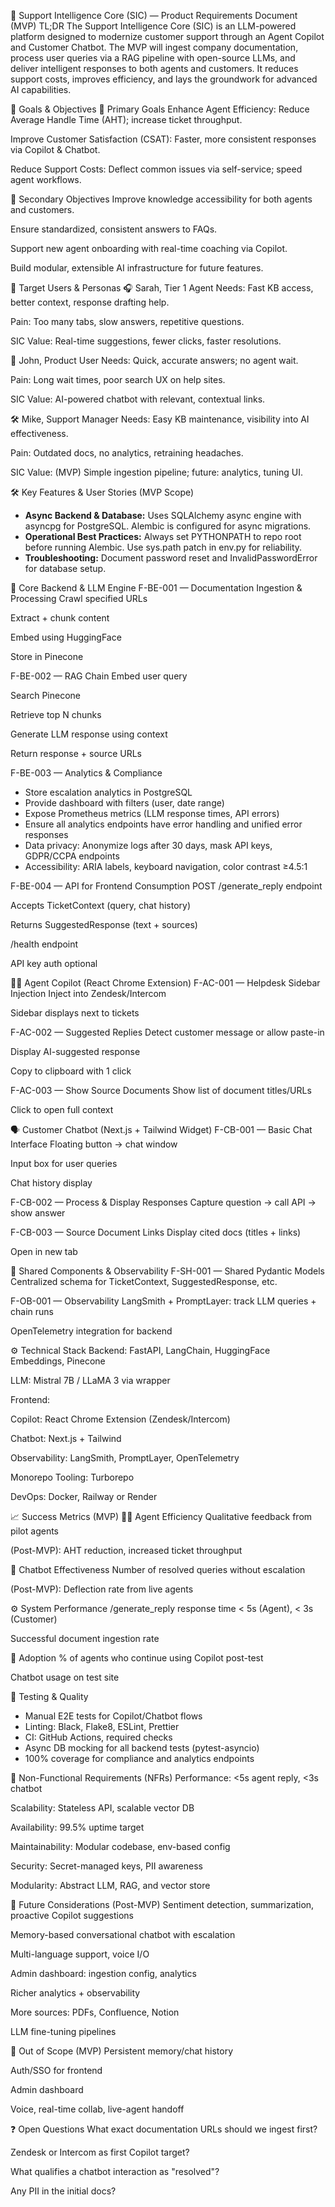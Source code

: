 🧠 Support Intelligence Core (SIC) — Product Requirements Document (MVP)
TL;DR
The Support Intelligence Core (SIC) is an LLM-powered platform designed to modernize customer support through an Agent Copilot and Customer Chatbot. The MVP will ingest company documentation, process user queries via a RAG pipeline with open-source LLMs, and deliver intelligent responses to both agents and customers. It reduces support costs, improves efficiency, and lays the groundwork for advanced AI capabilities.

🎯 Goals & Objectives
🥇 Primary Goals
Enhance Agent Efficiency: Reduce Average Handle Time (AHT); increase ticket throughput.

Improve Customer Satisfaction (CSAT): Faster, more consistent responses via Copilot & Chatbot.

Reduce Support Costs: Deflect common issues via self-service; speed agent workflows.

🥈 Secondary Objectives
Improve knowledge accessibility for both agents and customers.

Ensure standardized, consistent answers to FAQs.

Support new agent onboarding with real-time coaching via Copilot.

Build modular, extensible AI infrastructure for future features.

👤 Target Users & Personas
🎧 Sarah, Tier 1 Agent
Needs: Fast KB access, better context, response drafting help.

Pain: Too many tabs, slow answers, repetitive questions.

SIC Value: Real-time suggestions, fewer clicks, faster resolutions.

💬 John, Product User
Needs: Quick, accurate answers; no agent wait.

Pain: Long wait times, poor search UX on help sites.

SIC Value: AI-powered chatbot with relevant, contextual links.

🛠 Mike, Support Manager
Needs: Easy KB maintenance, visibility into AI effectiveness.

Pain: Outdated docs, no analytics, retraining headaches.

SIC Value: (MVP) Simple ingestion pipeline; future: analytics, tuning UI.

🛠️ Key Features & User Stories (MVP Scope)

- **Async Backend & Database:** Uses SQLAlchemy async engine with asyncpg for PostgreSQL. Alembic is configured for async migrations.
- **Operational Best Practices:** Always set PYTHONPATH to repo root before running Alembic. Use sys.path patch in env.py for reliability.
- **Troubleshooting:** Document password reset and InvalidPasswordError for database setup.

🧠 Core Backend & LLM Engine
F-BE-001 — Documentation Ingestion & Processing
Crawl specified URLs

Extract + chunk content

Embed using HuggingFace

Store in Pinecone

F-BE-002 — RAG Chain
Embed user query

Search Pinecone

Retrieve top N chunks

Generate LLM response using context

Return response + source URLs

F-BE-003 — Analytics & Compliance
- Store escalation analytics in PostgreSQL
- Provide dashboard with filters (user, date range)
- Expose Prometheus metrics (LLM response times, API errors)
- Ensure all analytics endpoints have error handling and unified error responses
- Data privacy: Anonymize logs after 30 days, mask API keys, GDPR/CCPA endpoints
- Accessibility: ARIA labels, keyboard navigation, color contrast ≥4.5:1

F-BE-004 — API for Frontend Consumption
POST /generate_reply endpoint

Accepts TicketContext (query, chat history)

Returns SuggestedResponse (text + sources)

/health endpoint

API key auth optional

🧑‍💻 Agent Copilot (React Chrome Extension)
F-AC-001 — Helpdesk Sidebar Injection
Inject into Zendesk/Intercom

Sidebar displays next to tickets

F-AC-002 — Suggested Replies
Detect customer message or allow paste-in

Display AI-suggested response

Copy to clipboard with 1 click

F-AC-003 — Show Source Documents
Show list of document titles/URLs

Click to open full context

🗣 Customer Chatbot (Next.js + Tailwind Widget)
F-CB-001 — Basic Chat Interface
Floating button → chat window

Input box for user queries

Chat history display

F-CB-002 — Process & Display Responses
Capture question → call API → show answer

F-CB-003 — Source Document Links
Display cited docs (titles + links)

Open in new tab

🔁 Shared Components & Observability
F-SH-001 — Shared Pydantic Models
Centralized schema for TicketContext, SuggestedResponse, etc.

F-OB-001 — Observability
LangSmith + PromptLayer: track LLM queries + chain runs

OpenTelemetry integration for backend

⚙️ Technical Stack
Backend: FastAPI, LangChain, HuggingFace Embeddings, Pinecone

LLM: Mistral 7B / LLaMA 3 via wrapper

Frontend:

Copilot: React Chrome Extension (Zendesk/Intercom)

Chatbot: Next.js + Tailwind

Observability: LangSmith, PromptLayer, OpenTelemetry

Monorepo Tooling: Turborepo

DevOps: Docker, Railway or Render

📈 Success Metrics (MVP)
🧑‍💼 Agent Efficiency
Qualitative feedback from pilot agents

(Post-MVP): AHT reduction, increased ticket throughput

👥 Chatbot Effectiveness
Number of resolved queries without escalation

(Post-MVP): Deflection rate from live agents

⚙️ System Performance
/generate_reply response time < 5s (Agent), < 3s (Customer)

Successful document ingestion rate

🚀 Adoption
% of agents who continue using Copilot post-test

Chatbot usage on test site

🧪 Testing & Quality
- Manual E2E tests for Copilot/Chatbot flows
- Linting: Black, Flake8, ESLint, Prettier
- CI: GitHub Actions, required checks
- Async DB mocking for all backend tests (pytest-asyncio)
- 100% coverage for compliance and analytics endpoints

🧪 Non-Functional Requirements (NFRs)
Performance: <5s agent reply, <3s chatbot

Scalability: Stateless API, scalable vector DB

Availability: 99.5% uptime target

Maintainability: Modular codebase, env-based config

Security: Secret-managed keys, PII awareness

Modularity: Abstract LLM, RAG, and vector store

🔭 Future Considerations (Post-MVP)
Sentiment detection, summarization, proactive Copilot suggestions

Memory-based conversational chatbot with escalation

Multi-language support, voice I/O

Admin dashboard: ingestion config, analytics

Richer analytics + observability

More sources: PDFs, Confluence, Notion

LLM fine-tuning pipelines

🚫 Out of Scope (MVP)
Persistent memory/chat history

Auth/SSO for frontend

Admin dashboard

Voice, real-time collab, live-agent handoff

❓ Open Questions
What exact documentation URLs should we ingest first?

Zendesk or Intercom as first Copilot target?

What qualifies a chatbot interaction as "resolved"?

Any PII in the initial docs?

